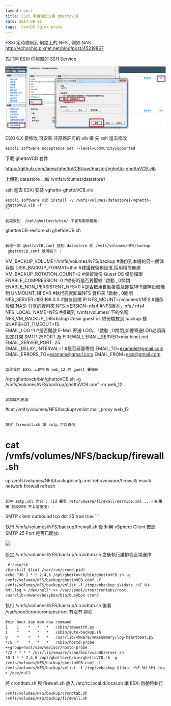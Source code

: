 ```yaml
---
layout: post
title: ESXi 單機備份方案 ghettoVCB
date: 2017-08-11
tags:  CentOS nginx proxy
---
```


ESXi 定時備份到 網路上的 NFS , 
例如 NAS http://echochio.pixnet.net/blog/post/45219867

先打開 ESXI 伺服器的 SSH Service

<img src="/images/posts/Esxi_VCB/p1.png">

ESXi 6.X 要修改 可安裝 非原廠許可的 vib 檔 
先 ssh 進去修改
```
esxcli software acceptance set --level=CommunitySupported
```

下載 ghettoVCB 套件

https://github.com/lamw/ghettoVCB/raw/master/vghetto-ghettoVCB.vib

上傳到 datastore ...如   /vmfs/volumes/datastore1 

ssh 進去 ESXi 安裝 vghetto-ghettoVCB.vib

```
esxcli software vib install -v /vmfs/volumes/datastore1/vghetto-ghettoVCB.vib -f 
``

裝完後到  /opt/ghettovcb/bin/ 下會有兩個檔案:

```
ghettoVCB-restore.sh
ghettoVCB.sh
```

新增一個 ghettoVCB.conf 放到 datastore 如 /vmfs/volumes/NFS/backup
 ghettoVCB.conf 說明如下 :

```
VM_BACKUP_VOLUME=/vmfs/volumes/NFS/backup    #備份到本機的另一個儲存區
DISK_BACKUP_FORMAT=thin     #建議保留預設值,採用精簡佈建
VM_BACKUP_ROTATION_COUNT=2    #保留幾份 Guest OS 備份檔案
ENABLE_COMPRESSION=0    #備份時是否要壓縮 1啟動 , 0關閉
ENABLE_NON_PERSISTENT_NFS=0    #是否啟用自動掛載及卸載NFS儲存設備機制
UNMOUNT_NFS=0    #執行完就缷載NFS 資料夾 1啟動 , 0關閉
NFS_SERVER=192.168.0.X     #儲存設備 IP
NFS_MOUNT=/volumes1/NFS    #儲存設備(NAS) 分享的資料夾
NFS_VERSION=nfs4    #NFS版本，nfs / nfs4
NFS_LOCAL_NAME=NFS    #掛載到 /vmfs/volumes/ 下的名稱
NFS_VM_BACKUP_DIR=bckup     #esxi guest os 備份檔放到 backup 裡
SNAPSHOT_TIMEOUT=15   
EMAIL_LOG=1    #是否開啟 E-Mail 寄送 LOG。 1啟動 , 0關閉,如要寄送LOG必須再設定打開 SMTP 25PORT 及 FIREWALL
EMAIL_SERVER=msr.hinet.net
EMAIL_SERVER_PORT=25     
EMAIL_DELAY_INTERVAL=1     #是否延遲寄信
EMAIL_TO=example@gmail.com
EMAIL_ERRORS_TO=example@gmail.com
EMAIL_FROM=esxi@gmail.com
```

如果我的 ESXi 上的名為 web_12 的 guest 要備份

```
/opt/ghettovcb/bin/ghettoVCB.sh -g /vmfs/volumes/NFS/backup/ghettoVCB.conf -m web_12
```

如寫成列表檔 

```
#cat /vmfs/volumes/NFS/backup/vmlist
mail_proxy
web_12
```

設定 firewall.sh 讓 smtp 可以寄信

```
# cat /vmfs/volumes/NFS/backup/firewall.sh
cp /vmfs/volumes/NFS/backup/smtp.xml /etc/vmware/firewall/
esxcli network firewall refresh
```

其中 smtp.xml 內容 : (id 要看 /etc/vmware/firewall/service.xml ...不能重複 我設200 不太會重複) 

```
<ConfigRoot>
  <service id='0200'>
    <id>SMTP client</id>
   <rule id='0000'>
     <direction>outbound</direction>
     <protocol>tcp</protocol>
     <porttype>dst</porttype>
     <port>25</port>
   </rule>
       <enabled>true</enabled>
     <required>true</required>
   </service>
</ConfigRoot>
```

執行 /vmfs/volumes/NFS/backup/firewall.sh 後
利用 vSphere Client 確認 SMTP 25 Port 是否已開放:

<img src="/images/posts/Esxi_VCB/p2.png">

設定 /vmfs/volumes/NFS/backup/crondtab.sh
之後執行讓排程正常運作

```
 #!/bin/sh
/bin/kill $(cat /var/run/crond.pid)
echo "30 1 * * 2,4,6 /opt/ghettovcb/bin/ghettoVCB.sh -g /vmfs/volumes/NFS/backup/ghettoVCB.conf -f /vmfs/volumes/NFS/backup/vmlist -l /tmp/vmbackup_$\(date +%F_%H-%M).log > /dev/null" >> /var/spool/cron/crontabs/root
/usr/lib/vmware/busybox/bin/busybox crond
```

執行 /vmfs/volumes/NFS/backup/crondtab.sh 後看 /var/spool/cron/crontabs/root 有沒有 排程

```
#min hour day mon dow command
1    1    *   *   *   /sbin/tmpwatch.py
1    *    *   *   *   /sbin/auto-backup.sh
0    *    *   *   *   /usr/lib/vmware/vmksummary/log-heartbeat.py
*/5  *    *   *   *   /sbin/hostd-probe ++group=host/vim/vmvisor/hostd-probe
*/2 * * * * /usr/lib/vmware/vsan/bin/vsanObserver.sh
30 1 * * 2,4,6 /opt/ghettovcb/bin/ghettoVCB.sh -g /vmfs/volumes/NFS/backup/ghettoVCB.conf -f /vmfs/volumes/NFS/backup/vmlist -l /tmp/vmbackup_$(date +%F_%H-%M).log > /dev/null
```

將  crondtab.sh 與 firewall.sh 放入  /etc/rc.local.d/local.sh 讓 ESXi 啟動時執行

```
/vmfs/volumes/NFS/backup/crondtab.sh
/vmfs/volumes/NFS/backup/firewall.sh
```
